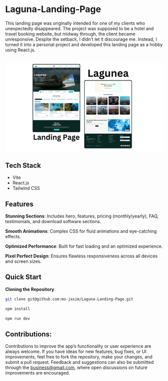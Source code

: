 # Laguna-Landing-Page

This landing page was originally intended for one of my clients who unexpectedly disappeared. The project was supposed to be a hotel and travel booking website, but midway through, the client became unresponsive. Despite the setback, I didn’t let it discourage me. Instead, I turned it into a personal project and developed this landing page as a hobby using React.js.

<div>
<br />
    <a href="https://lagunea.buildwithjasim.tech/">
      <img src="./public/landing.png" alt="Project Banner">
    </a>
</div>

## <a name="tech-stack">Tech Stack</a>

- Vite
- React.js
- Tailwind CSS

## <a name="features">Features</a>

**Stunning Sections**: Includes hero, features, pricing (monthly/yearly), FAQ, testimonials, and download software
sections.

**Smooth Animations**: Complex CSS for fluid animations and eye-catching effects.

**Optimized Performance**: Built for fast loading and an optimized experience.

**Pixel Perfect Design**: Ensures flawless responsiveness across all devices and screen sizes.

## <a name="quick-start">Quick Start</a>

**Cloning the Repository**

```bash
git clone git@github.com:mo-jasim/Laguna-Landing-Page.git
```

```bash
npm install
```

```bash
npm run dev
```

## Contributions:

Contributions to improve the app’s functionality or user experience are always welcome. If you have ideas for new features, bug fixes, or UI improvements, feel free to fork the repository, make your changes, and submit a pull request. Feedback and suggestions can also be submitted through the business@gmail.com, where open discussions on future improvements are encouraged.